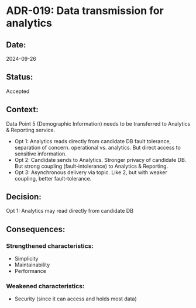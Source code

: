 # ADR-019: Data transmission for analytics

## Date:
2024-09-26

## Status:
Accepted

## Context:
Data Point 5 (Demographic Information) needs to be transferred to Analytics & Reporting service.

- Opt 1: Analytics reads directly from candidate DB
fault tolerance, separation of concern. operational vs. analytics. But direct access to sensitive information.
- Opt 2: Candidate sends to Analytics. Stronger privacy of candidate DB. But strong coupling (fault-intolerance) to Analytics & Reporting.
- Opt 3: Asynchronous delivery via topic. Like 2, but with weaker coupling, better fault-tolerance.

## Decision:
Opt 1: Analytics may read directly from candidate DB

## Consequences:

### Strengthened characteristics:
- Simplicity
- Maintainability
- Performance

### Weakened characteristics:
- Security (since it can access and holds most data)
